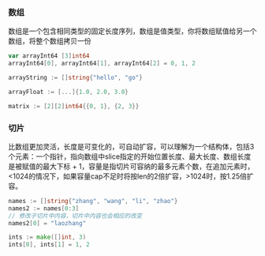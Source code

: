 ### 数组

数组是一个包含相同类型的固定长度序列，数组是值类型，你将数组赋值给另一个数组，将整个数组拷贝一份

```go
var arrayInt64 [3]int64
arrayInt64[0], arrayInt64[1], arrayInt64[2] = 0, 1, 2

arrayString := []string{"hello", "go"}

arrayFloat := [...]{1.0, 2.0, 3.0}

matrix := [2][2]int64{{0, 1}, {2, 3}}
```

### 切片

比数组更加灵活，长度是可变化的，可自动扩容，可以理解为一个结构体，包括3个元素：一个指针，指向数组中slice指定的开始位置长度、最大长度、数组长度是被赋值的最大下标 + 1，容量是指切片可容纳的最多元素个数，在追加元素时，<1024的情况下，如果容量cap不足时将按len的2倍扩容，>1024时，按1.25倍扩容。

```go
names := []string{"zhang", "wang", "li", "zhao"}
names2 := names[0:3]
// 修改子切片中内容，切片中内容也会相应的改变
names2[0] = "laozhang"

ints := make([]int, 3)
ints[0], ints[1] = 1, 2
```

